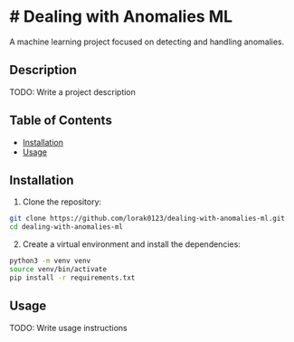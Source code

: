 # # Dealing with Anomalies ML

A machine learning project focused on detecting and handling anomalies.

## Description

TODO: Write a project description

## Table of Contents

- [Installation](#installation)
- [Usage](#usage)

## Installation

1. Clone the repository:

```bash
git clone https://github.com/lorak0123/dealing-with-anomalies-ml.git
cd dealing-with-anomalies-ml
```

2. Create a virtual environment and install the dependencies:

```bash
python3 -m venv venv
source venv/bin/activate
pip install -r requirements.txt
```

## Usage

TODO: Write usage instructions
